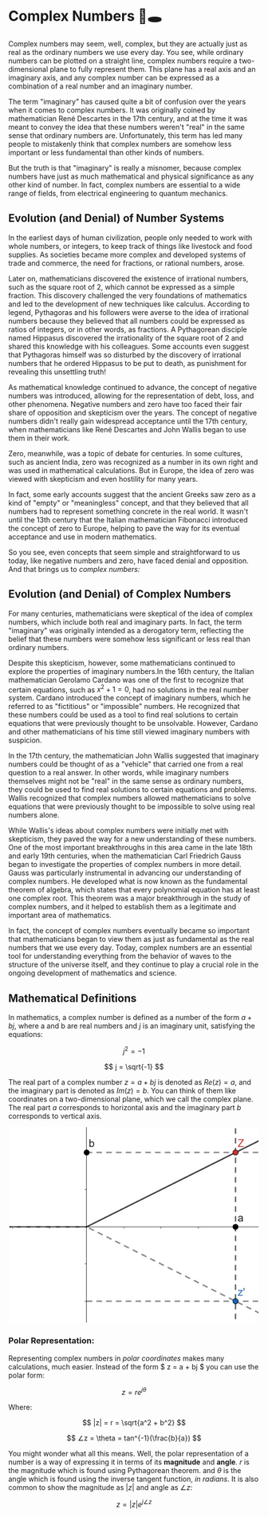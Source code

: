 # Complex Numbers 🐇🕳️

Complex numbers may seem, well, complex, but they are actually just as real as the ordinary numbers we use every day. You see, while ordinary numbers can be plotted on a straight line, complex numbers require a two-dimensional plane to fully represent them. This plane has a real axis and an imaginary axis, and any complex number can be expressed as a combination of a real number and an imaginary number.

The term "imaginary" has caused quite a bit of confusion over the years when it comes to complex numbers. It was originally coined by mathematician René Descartes in the 17th century, and at the time it was meant to convey the idea that these numbers weren't "real" in the same sense that ordinary numbers are. Unfortunately, this term has led many people to mistakenly think that complex numbers are somehow less important or less fundamental than other kinds of numbers.

But the truth is that "imaginary" is really a misnomer, because complex numbers have just as much mathematical and physical significance as any other kind of number. In fact, complex numbers are essential to a wide range of fields, from electrical engineering to quantum mechanics.

## Evolution (and Denial) of Number Systems

In the earliest days of human civilization, people only needed to work with whole numbers, or integers, to keep track of things like livestock and food supplies. As societies became more complex and developed systems of trade and commerce, the need for fractions, or rational numbers, arose.

Later on, mathematicians discovered the existence of irrational numbers, such as the square root of 2, which cannot be expressed as a simple fraction. This discovery challenged the very foundations of mathematics and led to the development of new techniques like calculus. According to legend, Pythagoras and his followers were averse to the idea of irrational numbers because they believed that all numbers could be expressed as ratios of integers, or in other words, as fractions. A Pythagorean disciple named Hippasus discovered the irrationality of the square root of 2 and shared this knowledge with his colleagues. Some accounts even suggest that Pythagoras himself was so disturbed by the discovery of irrational numbers that he ordered Hippasus to be put to death, as punishment for revealing this unsettling truth!

As mathematical knowledge continued to advance, the concept of negative numbers was introduced, allowing for the representation of debt, loss, and other phenomena. Negative numbers and zero have too faced their fair share of opposition and skepticism over the years. The concept of negative numbers didn't really gain widespread acceptance until the 17th century, when mathematicians like René Descartes and John Wallis began to use them in their work.

Zero, meanwhile, was a topic of debate for centuries. In some cultures, such as ancient India, zero was recognized as a number in its own right and was used in mathematical calculations. But in Europe, the idea of zero was viewed with skepticism and even hostility for many years.

In fact, some early accounts suggest that the ancient Greeks saw zero as a kind of "empty" or "meaningless" concept, and that they believed that all numbers had to represent something concrete in the real world. It wasn't until the 13th century that the Italian mathematician Fibonacci introduced the concept of zero to Europe, helping to pave the way for its eventual acceptance and use in modern mathematics.

So you see, even concepts that seem simple and straightforward to us today, like negative numbers and zero, have faced denial and opposition. And that brings us to _complex numbers:_

## Evolution (and Denial) of Complex Numbers
For many centuries, mathematicians were skeptical of the idea of complex numbers, which include both real and imaginary parts. In fact, the term "imaginary" was originally intended as a derogatory term, reflecting the belief that these numbers were somehow less significant or less real than ordinary numbers.

Despite this skepticism, however, some mathematicians continued to explore the properties of imaginary numbers.In the 16th century, the Italian mathematician Gerolamo Cardano was one of the first to recognize that certain equations, such as $x^2 + 1 = 0$, had no solutions in the real number system. Cardano introduced the concept of imaginary numbers, which he referred to as "fictitious" or "impossible" numbers. He recognized that these numbers could be used as a tool to find real solutions to certain equations that were previously thought to be unsolvable. However, Cardano and other mathematicians of his time still viewed imaginary numbers with suspicion.

In the 17th century, the mathematician John Wallis suggested that imaginary numbers could be thought of as a "vehicle" that carried one from a real question to a real answer. In other words, while imaginary numbers themselves might not be "real" in the same sense as ordinary numbers, they could be used to find real solutions to certain equations and problems. Wallis recognized that complex numbers allowed mathematicians to solve equations that were previously thought to be impossible to solve using real numbers alone. 

While Wallis's ideas about complex numbers were initially met with skepticism, they paved the way for a new understanding of these numbers. One of the most important breakthroughs in this area came in the late 18th and early 19th centuries, when the mathematician Carl Friedrich Gauss began to investigate the properties of complex numbers in more detail. Gauss was particularly instrumental in advancing our understanding of complex numbers. He developed what is now known as the fundamental theorem of algebra, which states that every polynomial equation has at least one complex root. This theorem was a major breakthrough in the study of complex numbers, and it helped to establish them as a legitimate and important area of mathematics.

In fact, the concept of complex numbers eventually became so important that mathematicians began to view them as just as fundamental as the real numbers that we use every day. Today, complex numbers are an essential tool for understanding everything from the behavior of waves to the structure of the universe itself, and they continue to play a crucial role in the ongoing development of mathematics and science.

## Mathematical Definitions
 In mathematics, a complex number is defined as a number of the form $a + bj$, where a and b are real numbers and $j$ is an imaginary unit, satisfying the equations:

$$ j^2 = -1 $$

$$ j = \sqrt{-1} $$ 
 
The real part of a complex number $z = a + bj$ is denoted as $Re(z) = a$, and the imaginary part is denoted as $Im(z) = b$. You can think of them like coordinates on a two-dimensional plane, which we call the complex plane. The real part $a$ corresponds to horizontal axis and the imaginary part $b$ corresponds to vertical axis. 

<p align="center"><img src="https://github.com/kevmasajedi/And-DSP-for-All/blob/main/Fundamentals_of_Linear_Systems/complex_numbers/c1.jpg?raw=true" width="500px" /></p>

### Polar Representation:
Representing complex numbers in _polar coordinates_ makes many calculations, much easier. Instead of the form $ z = a + bj $ you can use the polar form:

$$ z = re^{j\theta} $$

Where:

$$ |z| = r = \sqrt{a^2 + b^2} $$

$$ ∠z = \theta = tan^{-1}(\frac{b}{a}) $$

You might wonder what all this means. Well, the polar representation of a number is a way of expressing it in terms of its __magnitude__ and __angle__. $r$ is the magnitude which is found using Pythagorean theorem. and $\theta$ is the angle which is found using the inverse tangent function, _in radians_. It is also common to show the magnitude as $|z|$ and angle as $∠z$:

$$ z = |z| e^{j∠z} $$